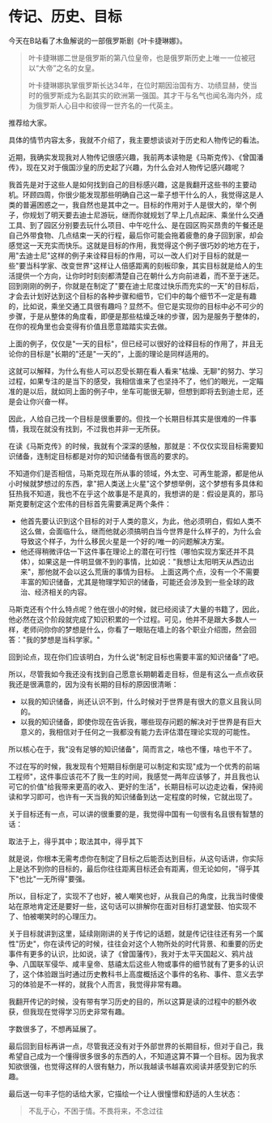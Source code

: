 # 传记、历史、目标
今天在B站看了木鱼解说的一部俄罗斯剧《叶卡捷琳娜》。

> 叶卡捷琳娜二世是俄罗斯的第八位皇帝，也是俄罗斯历史上唯一一位被冠以“大帝”之名的女皇。
>
>叶卡捷琳娜执掌俄罗斯长达34年，在位时期因治国有方、功绩显赫，使当时的俄罗斯成为名副其实的欧洲第一强国。其才干与名气也闻名海内外，成为俄罗斯人心目中和彼得一世齐名的一代英主。


推荐给大家。

具体的情节内容太多，我就不介绍了，我主要想谈谈对于历史和人物传记的看法。

近期，我确实发现我对人物传记很感兴趣，我前两本读物是《马斯克传》、《曾国潘传》，现在又对于俄国沙皇的历史起了兴趣，为什么会对人物传记感兴趣呢？

我首先是对于这些人是如何找到自己的目标感兴趣，这是我翻开这些书的主要动机。环顾四周，你很少能发现那些明确自己这一辈子想干什么的人，我觉得这是人类的普遍困惑之一，我自然也是其中之一。目标的作用对于人是很大的，举个例子，你规划了明天要去迪士尼游玩，继而你就规划了早上几点起床、乘坐什么交通工具、到了园区分别要去玩什么项目、中午吃什么、是在园区购买昂贵的午餐还是自己外带食物、几点结束一天的行程，最后你可能会拖着疲惫的身子回到家，却会感觉这一天充实而快乐。这就是目标的作用，我觉得这个例子很巧妙的地方在于，用"去迪士尼"这样的例子来诠释目标的作用，可以一改人们对于目标的就是一些"要当科学家、改变世界"这样让人倍感距离的刻板印象，其实目标就是给人的生活提供一个方向，让你时时刻刻都清楚自己在朝什么方向前进着，而不至于迷茫。回到刚刚的例子，你就是在制定了"要在迪士尼度过快乐而充实的一天"的目标后，才会去计划好达到这个目标的各种步骤和细节，它们中的每个细节不一定是有趣的，比如说，乘坐交通工具很有趣吗？显然不。但它是实现你的目标中必不可少的步骤，于是从整体的角度看，即便是那些枯燥乏味的步骤，因为是服务于整体的，在你的视角里也会变得有价值且愿意踏踏实实去做。

上面的例子，仅仅是"一天的目标"，但已经可以很好的诠释目标的作用了，并且无论你的目标是"长期的"还是"一天的"，上面的理论是同样适用的。

这就可以解释，为什么有些人可以忍受长期在看人看来"枯燥、无聊"的努力、学习过程，如果专注的是当下的感受，我相信谁来了也坚持不了，他们的眼光，一定瞄准的是以后，就如同上面的例子中，坐车可能很无聊，但想到即将去到迪士尼，还是会让你兴奋一样。

因此，人给自己找一个目标是很重要的。但找一个长期目标其实是很难的一件事情，我现在就没有找到，不过我也并非一无所获。

在读《马斯克传》的时候，我就有个深深的感触，那就是：不仅仅实现目标需要知识储备，连制定目标都是对你的知识储备有很高的要求的。

不知道你们是否相信，马斯克现在所从事的领域，外太空、可再生能源，都是他从小时候就梦想过的东西，拿"把人类送上火星"这个梦想举例，这个梦想有多具体和狂热我不知道，我也不在乎这个故事是不是真的，我想讲的是：假设是真的，那马斯克要制定这个宏伟的目标首先需要满足两个条件：

* 他首先要认识到这个目标的对于人类的意义，为此，他必须明白，假如人类不这么做，会面临什么，继而他就必须搞明白当今世界是什么样子的，为什么会导致这个样子，为什么移民火星是一个好的/唯一的问题解决方案。
* 他还得稍微评估一下这件事在理论上的潜在可行性（哪怕实现方案还并不具体），如果这是一件明显做不到的事情，比如说："我想让太阳明天从西边出来"，那他就不会以这么荒唐的事情为目标。
上面这两个点，没有一个不需要丰富的知识储备，尤其是物理学知识的储备，可能还会涉及到一些全球的政治、经济相关的内容。

马斯克还有个什么特点呢？他在很小的时候，就已经阅读了大量的书籍了，因此，他必然在这个阶段就完成了知识积累的一个过程。可见，他并不是跟大多数人一样，老师问你你的梦想是什么，你看了一眼贴在墙上的各个职业介绍图，然会回答："我的梦想是当科学家。"

回到论点，现在你们应该明白，为什么说"制定目标也需要丰富的知识储备"了吧。

所以，尽管我如今我还没有找到自己愿意长期朝着走目标，但是有这么一点点收获我还是很满意的，因为没有长期的目标的原因很清晰：

* 以我的知识储备，尚还认识不到，什么时候对于世界是有很大的意义且我认同的。
* 以我的知识储备，即使你现在告诉我，哪些现存问题的解决对于世界是有巨大意义的，我相信对于任何之一我都没有能力去评估潜在理论实现的可能性。

所以核心在于，我"没有足够的知识储备"，简而言之，啥也不懂，啥也干不了。

不过在写的时候，我发现有个短期目标倒是可以制定和实现"成为一个优秀的前端工程师"，这件事应该花不了我一生的时间，我感觉一两年应该够了，并且我也认可它的价值"给我带来更高的收入、更好的生活"，长期目标可以边走边看，保持阅读和学习即可，也许有一天当我的知识储备到达一定程度的时候，它就出现了。

关于目标还有一点，可以讲的很重要的是，我觉得中国有一句很有名且很有智慧的话：

取法于上，得乎其中；取法其中，得乎其下

就是说，你根本无需考虑你在制定了目标之后能否达到目标，从这句话讲，你实际上是达不到你的目标的，最后你往往距离目标还会有距离，但无论如何，"得乎其下"也比"一无所得"要强。

所以，目标定了，实现不了也好，被人嘲笑也好，从我自己的角度，比我当时傻傻站在原地肯定还是要好一些，这句话可以排解你在面对目标打退堂鼓、怕实现不了、怕被嘲笑时的心理压力。

关于目标就讲到这里，延续刚刚讲的关于传记的话题，就是传记往往还有另一个属性"历史"，你在读传记的时候，往往会对这个人物所处的时代背景、和重要的历史事件有更多的认识，比如说，读了《曾国藩传》，我对于太平天国起义、鸦片战争、八国联军侵华、咸丰皇帝、慈禧太后这些人物或事件的细节就有了更多的认识了，这个体验跟当时通过历史教科书上高度概括这个事件的名称、事件、意义去学习的体验是不一样的，就我个人而言，我觉得非常有趣。

我翻开传记的时候，没有带有学习历史的目的，所以这算是读的过程中的额外收获，但我现在觉得学习历史非常有趣。

字数很多了，不想再延展了。

最后回到目标再讲一点，尽管我还没有对于外部世界的长期目标，但对于自己，我希望自己成为一个懂得很多很多的东西的人，不知道这算不算一个目标。因为我求知欲很强，也觉得这样的人很有魅力，所以我越读书越喜欢阅读并感受到它的乐趣。

最后送一句丰子恺的话给大家，它描绘一个让人很憧憬和舒适的人生状态：

> 不乱于心，不困于情。不畏将来，不念过往